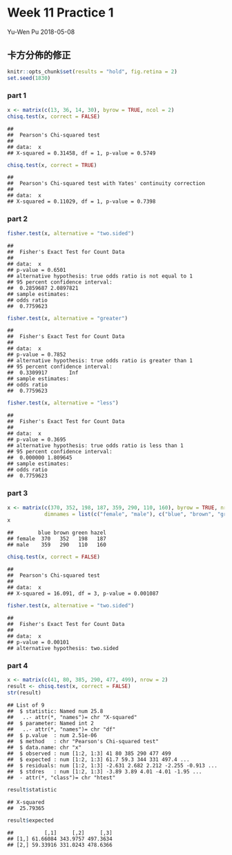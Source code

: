 Week 11 Practice 1
================
Yu-Wen Pu
2018-05-08

卡方分佈的修正
--------------

``` r
knitr::opts_chunk$set(results = "hold", fig.retina = 2)
set.seed(1830)
```

### part 1

``` r
x <- matrix(c(13, 36, 14, 30), byrow = TRUE, ncol = 2)
chisq.test(x, correct = FALSE)
```

    ## 
    ##  Pearson's Chi-squared test
    ## 
    ## data:  x
    ## X-squared = 0.31458, df = 1, p-value = 0.5749

``` r
chisq.test(x, correct = TRUE)
```

    ## 
    ##  Pearson's Chi-squared test with Yates' continuity correction
    ## 
    ## data:  x
    ## X-squared = 0.11029, df = 1, p-value = 0.7398

### part 2

``` r
fisher.test(x, alternative = "two.sided")
```

    ## 
    ##  Fisher's Exact Test for Count Data
    ## 
    ## data:  x
    ## p-value = 0.6501
    ## alternative hypothesis: true odds ratio is not equal to 1
    ## 95 percent confidence interval:
    ##  0.2859687 2.0897821
    ## sample estimates:
    ## odds ratio 
    ##  0.7759623

``` r
fisher.test(x, alternative = "greater")
```

    ## 
    ##  Fisher's Exact Test for Count Data
    ## 
    ## data:  x
    ## p-value = 0.7852
    ## alternative hypothesis: true odds ratio is greater than 1
    ## 95 percent confidence interval:
    ##  0.3309917       Inf
    ## sample estimates:
    ## odds ratio 
    ##  0.7759623

``` r
fisher.test(x, alternative = "less")
```

    ## 
    ##  Fisher's Exact Test for Count Data
    ## 
    ## data:  x
    ## p-value = 0.3695
    ## alternative hypothesis: true odds ratio is less than 1
    ## 95 percent confidence interval:
    ##  0.000000 1.809645
    ## sample estimates:
    ## odds ratio 
    ##  0.7759623

### part 3

``` r
x <- matrix(c(370, 352, 198, 187, 359, 290, 110, 160), byrow = TRUE, nrow = 2,
            dimnames = list(c("female", "male"), c("blue", "brown", "green", "hazel")))
x
```

    ##        blue brown green hazel
    ## female  370   352   198   187
    ## male    359   290   110   160

``` r
chisq.test(x, correct = FALSE)
```

    ## 
    ##  Pearson's Chi-squared test
    ## 
    ## data:  x
    ## X-squared = 16.091, df = 3, p-value = 0.001087

``` r
fisher.test(x, alternative = "two.sided")
```

    ## 
    ##  Fisher's Exact Test for Count Data
    ## 
    ## data:  x
    ## p-value = 0.00101
    ## alternative hypothesis: two.sided

### part 4

``` r
x <- matrix(c(41, 80, 385, 290, 477, 499), nrow = 2)
result <- chisq.test(x, correct = FALSE)
str(result)
```

    ## List of 9
    ##  $ statistic: Named num 25.8
    ##   ..- attr(*, "names")= chr "X-squared"
    ##  $ parameter: Named int 2
    ##   ..- attr(*, "names")= chr "df"
    ##  $ p.value  : num 2.51e-06
    ##  $ method   : chr "Pearson's Chi-squared test"
    ##  $ data.name: chr "x"
    ##  $ observed : num [1:2, 1:3] 41 80 385 290 477 499
    ##  $ expected : num [1:2, 1:3] 61.7 59.3 344 331 497.4 ...
    ##  $ residuals: num [1:2, 1:3] -2.631 2.682 2.212 -2.255 -0.913 ...
    ##  $ stdres   : num [1:2, 1:3] -3.89 3.89 4.01 -4.01 -1.95 ...
    ##  - attr(*, "class")= chr "htest"

``` r
result$statistic
```

    ## X-squared 
    ##  25.79365

``` r
result$expected
```

    ##          [,1]     [,2]     [,3]
    ## [1,] 61.66084 343.9757 497.3634
    ## [2,] 59.33916 331.0243 478.6366
